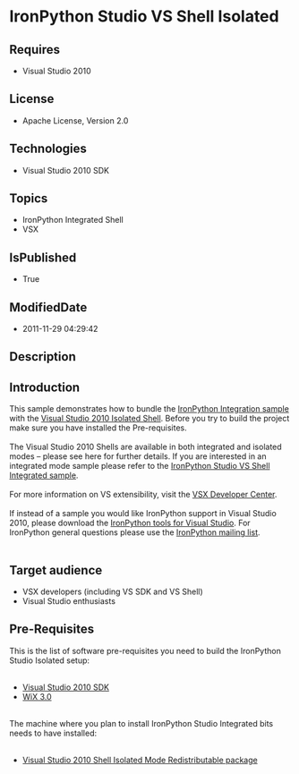 # IronPython Studio VS Shell Isolated
## Requires
* Visual Studio 2010
## License
* Apache License, Version 2.0
## Technologies
* Visual Studio 2010 SDK
## Topics
* IronPython Integrated Shell
* VSX
## IsPublished
* True
## ModifiedDate
* 2011-11-29 04:29:42
## Description

<h2>Introduction</h2>
<p>This sample demonstrates how to bundle the <a class="externalLink" href="http://beta.code.msdn.microsoft.com/IronPython-Integration-6b03988d">
IronPython Integration sample</a> with the <a class="externalLink" href="http://www.microsoft.com/downloads/details.aspx?familyid=DFBA7AC4-5366-456E-ABD6-0E3E6BA83B7C&displaylang=en">
Visual Studio 2010 Isolated Shell</a>. Before you try to build the project make sure you have installed the Pre-requisites.<br>
<br>
The Visual Studio 2010 Shells are available in both integrated and isolated modes &ndash; please see here for further details. If you are interested in an integrated mode sample please refer to the
<a class="externalLink" href="http://code.msdn.com/IPyIntegratedShell">IronPython Studio VS Shell Integrated sample</a>.<br>
<br>
For more information on VS extensibility, visit the <a class="externalLink" href="http://msdn.com/vsx">
VSX Developer Center</a>.<br>
<br>
If instead of a sample you would like IronPython support in Visual Studio 2010, please download the
<a class="externalLink" href="http://ironpython.net/ironpython/tools/">IronPython tools for Visual Studio</a>. For IronPython general questions please use the
<a class="externalLink" href="http://lists.ironpython.com/listinfo.cgi/users-ironpython.com">
IronPython mailing list</a>.<br>
<br>
</p>
<h2>Target audience</h2>
<ul>
<li>VSX developers (including VS SDK and VS Shell) </li><li>Visual Studio enthusiasts </li></ul>
<h2>Pre-Requisites</h2>
<p>This is the list of software pre-requisites you need to build the IronPython Studio Isolated setup:<br>
<br>
</p>
<ul>
<li><a class="externalLink" href="http://www.microsoft.com/downloads/details.aspx?familyid=47305CF4-2BEA-43C0-91CD-1B853602DCC5&displaylang=en">Visual Studio 2010 SDK</a>
</li><li><a class="externalLink" href="http://sourceforge.net/projects/wix/files/WiX%20v3.0%20%28stable%29/3.0.5419.0%20RTM/wix3.0.5419.0-x86-setup.zip/download">WiX 3.0</a>
</li></ul>
<p><br>
The machine where you plan to install IronPython Studio Integrated bits needs to have installed:<br>
<br>
</p>
<ul>
<li><a class="externalLink" href="http://www.microsoft.com/downloads/details.aspx?familyid=DFBA7AC4-5366-456E-ABD6-0E3E6BA83B7C&displaylang=en">Visual Studio 2010 Shell Isolated Mode Redistributable package</a>
</li></ul>
